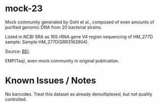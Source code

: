 # mock-23

Mock community generated by Gohl et al., composed of even amounts of purified genomic DNA from 20 bacterial strains.

Listed in NCBI SRA as 16S rRNA gene V4 region sequencing of HM_277D sample: Sample HM_277D(SRR3163904).

Source: [BEI](https://www.beiresources.org/Catalog/otherProducts/HM-277D.aspx).

EMP(Taq), even mock community in original publication.

# Known Issues / Notes

No barcodes. Treat this dataset as already demultiplexed, but not quality controlled.
